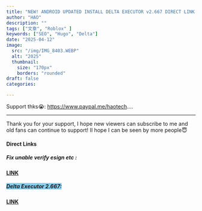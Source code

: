 ```yaml
---
title: "NEW! ANDROID UPDATED INSTALL DELTA EXECUTOR v2.667 DIRECT LINK | how to get delta on android FREE"
author: "HAO"
description: ""
tags: ["文章", "Roblox" ]
keywords: ["SEO", "Hugo", "Delta"]
date: "2025-04-12"
image:
  src: "/img/IMG_8403.WEBP"
  alt: "2025"
  thumbnail:
    size: "170px"
    borders: "rounded"
draft: false
categories:

---
```


Support thks😭: https://www.paypal.me/haotech....
<!--more-->

---

Thank you for your support, I hope new viewers can subscribe to me and old fans can continue to support!
II hope I can be seen by more people😇

#### **Direct Links**

##### **<font style="background:  "> Fix unable verify esign etc :</font>** 
**[ LINK ](https://jiun8631.pages.dev/post/fixverify-250318/)**

##### **<font style="background:  skyblue"> Delta Executor  2.667:</font>** 
**[ LINK ](https://www.mediafire.com/file/wzr49rp4xl5r0jz/Delta-v2.667.apk/file?dkey=l5wwhskf2am&r=1854)**
